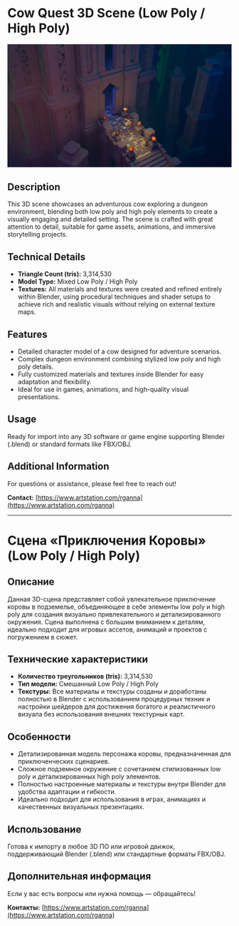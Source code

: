 # Cow Quest 3D Scene (Low Poly / High Poly)

![Project Preview](https://github.com/RgAnna/cow-quest-3d-scene/blob/main/Render/cow-quest-3d-scene_04.jpg)

## Description

This 3D scene showcases an adventurous cow exploring a dungeon environment, blending both low poly and high poly elements to create a visually engaging and detailed setting. The scene is crafted with great attention to detail, suitable for game assets, animations, and immersive storytelling projects.

## Technical Details

- **Triangle Count (tris):** 3,314,530  
- **Model Type:** Mixed Low Poly / High Poly  
- **Textures:** All materials and textures were created and refined entirely within Blender, using procedural techniques and shader setups to achieve rich and realistic visuals without relying on external texture maps.

## Features

- Detailed character model of a cow designed for adventure scenarios.  
- Complex dungeon environment combining stylized low poly and high poly details.  
- Fully customized materials and textures inside Blender for easy adaptation and flexibility.  
- Ideal for use in games, animations, and high-quality visual presentations.

## Usage

Ready for import into any 3D software or game engine supporting Blender (.blend) or standard formats like FBX/OBJ.

## Additional Information

For questions or assistance, please feel free to reach out!

__Contact:__ [https://www.artstation.com/rganna](https://www.artstation.com/rganna)

---

# Сцена «Приключения Коровы» (Low Poly / High Poly)

## Описание

Данная 3D-сцена представляет собой увлекательное приключение коровы в подземелье, объединяющее в себе элементы low poly и high poly для создания визуально привлекательного и детализированного окружения. Сцена выполнена с большим вниманием к деталям, идеально подходит для игровых ассетов, анимаций и проектов с погружением в сюжет.

## Технические характеристики

- **Количество треугольников (tris):** 3,314,530  
- **Тип модели:** Смешанный Low Poly / High Poly  
- **Текстуры:** Все материалы и текстуры созданы и доработаны полностью в Blender с использованием процедурных техник и настройки шейдеров для достижения богатого и реалистичного визуала без использования внешних текстурных карт.

## Особенности

- Детализированная модель персонажа коровы, предназначенная для приключенческих сценариев.  
- Сложное подземное окружение с сочетанием стилизованных low poly и детализированных high poly элементов.  
- Полностью настроенные материалы и текстуры внутри Blender для удобства адаптации и гибкости.  
- Идеально подходит для использования в играх, анимациях и качественных визуальных презентациях.

## Использование

Готова к импорту в любое 3D ПО или игровой движок, поддерживающий Blender (.blend) или стандартные форматы FBX/OBJ.

## Дополнительная информация

Если у вас есть вопросы или нужна помощь — обращайтесь!

__Контакты:__ [https://www.artstation.com/rganna](https://www.artstation.com/rganna)

